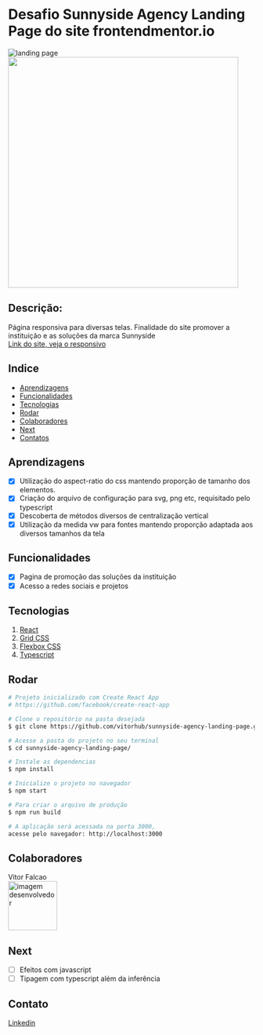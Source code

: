 # Desafio Sunnyside Agency Landing Page do site frontendmentor.io
![landing page](./src/outros/design/sunnyside.gif)
<img width=470 src="src/outros/design/sunnyside.gif">

## Descrição:
Página responsiva para diversas telas. Finalidade do site promover a instituição e as soluções da marca Sunnyside\
<a href="https://femsunnysideagencylandingpage.netlify.app/">Link do site, veja o responsivo</a>


## Indice
- <a href="#aprendizagens">Aprendizagens</a>
- <a href="#funcionalidades"> Funcionalidades </a>
- <a href="#tecnologias"> Tecnologias </a>
- <a href="#rodar"> Rodar </a>
- <a href="#colaboradores"> Colaboradores </a>
- <a href="#next"> Next </a>
- <a href="#contato"> Contatos </a>

## Aprendizagens
- [x] Utilização do aspect-ratio do css mantendo proporção de tamanho dos elementos.
- [x] Criação do arquivo de configuração para svg, png etc, requisitado pelo typescript
- [x] Descoberta de métodos diversos de centralização vertical
- [x] Utilização da medida vw para fontes mantendo proporção adaptada aos diversos tamanhos da tela

## Funcionalidades
- [x] Pagina de promoção das soluções da instituição
- [x] Acesso a redes sociais e projetos

## Tecnologias
1. [React](https://pt-br.reactjs.org)
2. [Grid CSS](https://developer.mozilla.org/pt-BR/docs/Web/CSS/CSS_Grid_Layout/)
3. [Flexbox CSS](https://developer.mozilla.org/pt-BR/docs/Web/CSS/CSS_Flexible_Box_Layout/Basic_Concepts_of_Flexbox/)
4. [Typescript](https://www.typescriptlang.org/docs/)

## Rodar
```bash
# Projeto inicializado com Create React App
# https://github.com/facebook/create-react-app

# Clone o repositório na pasta desejada
$ git clone https://github.com/vitorhub/sunnyside-agency-landing-page.git

# Acesse a pasta do projeto no seu terminal
$ cd sunnyside-agency-landing-page/

# Instale as dependencias
$ npm install

# Inicialize o projeto no navegador
$ npm start

# Para criar o arquivo de produção
$ npm run build

# A aplicação será acessada na porta 3000,
acesse pelo navegador: http://localhost:3000
```

## Colaboradores
Vitor Falcao\
<img style="width: 100px" src="https://avatars.githubusercontent.com/u/29690449?v=4" alt="imagem desenvolvedor">

## Next
- [ ] Efeitos com javascript
- [ ] Tipagem com typescript além da inferência

## Contato
<a href="https://www.linkedin.com/in/vitorfalcaodesenvolvedor/"> Linkedin </a>
